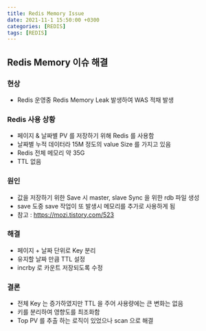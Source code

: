 ```yaml
---
title: Redis Memory Issue
date: 2021-11-1 15:50:00 +0300
categories: [REDIS]
tags: [REDIS]
---
```


## Redis Memory 이슈 해결
### 현상
- Redis 운영중 Redis Memory Leak 발생하여 WAS 적채 발생
### Redis 사용 상황
- 페이지 & 날짜별 PV 를 저장하기 위해 Redis 를 사용함
- 날짜별 누적 데이터라 15M 정도의 value Size 를 가지고 있음
- Redis 전체 메모리 약 35G
- TTL 없음
### 원인
- 값을 저장하기 위한 Save 시 master, slave Sync 을 위한 rdb 파일 생성
- save 도중 save 작업이 또 발생시 메모리를 추가로 사용하게 됨
- 참고 : https://mozi.tistory.com/523
### 해결
- 페이지 + 날짜 단위로 Key 분리
- 유지할 날짜 만큼 TTL 설정
- incrby 로 카운트 저장되도록 수정
### 결론
- 전체 Key 는 증가하였지만 TTL 을 주어 사용량에는 큰 변화는 없음
- 키를 분리하여 영향도를 최조화함
- Top PV 를 추출 하는 로직이 있었으나 scan 으로 해결
